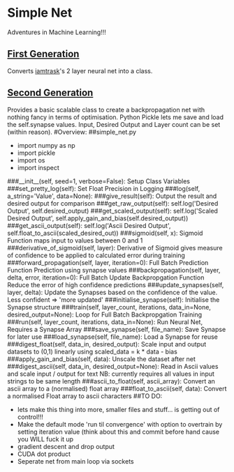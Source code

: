 # Simple Net
Adventures in Machine Learning!!!
## [First Generation](https://github.com/jamesrobertcarthew/machine-learning-experiments/tree/first-generation)
Converts [iamtrask](http://iamtrask.github.io/)'s 2 layer neural net into a class.
## [Second Generation](https://github.com/jamesrobertcarthew/machine-learning-experiments/tree/second-generation)
Provides a basic scalable class to create a backpropagation net with nothing fancy in terms of optimisation. Python Pickle lets me save and load the self.synapse values. Input, Desired Output and Layer count can be set (within reason).
#Overview:
##simple_net.py
* import numpy as np
* import pickle
* import os
* import inspect

###\_\_init\_\_(self, seed=1, verbose=False):
Setup Class Variables
###set\_pretty\_log(self):
Set Float Precision in Logging
###log(self, a\_string='Value', data=None):
###give\_result(self):
Output the result and desired output for comparison
###get\_raw\_output(self):
self.log('Desired Output', self.desired\_output)
###get\_scaled\_output(self):
self.log('Scaled Desired Output', self.apply\_gain\_and\_bias(self.desired\_output))
###get\_ascii\_output(self):
self.log('Ascii Desired Output', self.float\_to\_ascii(scaled\_desired\_out))
###sigmoid(self, x):
Sigmoid Function maps input to values between 0 and 1
###derivative\_of\_sigmoid(self, layer):
Derivative of Sigmoid gives measure of confidence to be applied to calculated error during training
###forward\_propagation(self, layer, iteration=0):
Full Batch Prediction Function
Prediction using synapse values
###backpropagation(self, layer, delta, error, iteration=0):
Full Batch Update Backpropgation Function
Reduce the error of high confidence predictions
###update\_synapses(self, layer, delta):
Update the Synapses based on the confidence of the value. Less confident => 'more updated'
###initialise\_synapse(self):
Initialise the Synapse structure
###train(self, layer\_count, iterations, data\_in=None, desired\_output=None):
Loop for Full Batch Backpropgation Training
###run(self, layer\_count, iterations, data\_in=None):
Run Neural Net, Requires a Synapse Array
###save\_synapse(self, file\_name):
Save Synapse for later use
###load\_synapse(self, file\_name):
Load a Synapse for reuse
###digest\_float(self, data\_in, desired\_output):
Scale input and output datasets to (0,1) linearly using scaled\_data = k * data - bias
###apply\_gain\_and\_bias(self, data):
Unscale the dataset after net
###digest\_ascii(self, data\_in, desired\_output=None):
Read in Ascii values and scale input / output for text
NB: currently requires all values in input strings to be same length
###ascii\_to\_float(self, ascii\_array):
Convert an ascii array to a (normalised) float array
###float\_to\_ascii(self, data):
Convert a normalised Float array to ascii characters
##TO DO:
* lets make this thing into more, smaller files and stuff... is getting out of control!!!
* Make the default mode 'run til convergence' with option to overtrain by setting iteration value (think about this and commit before hand cause you WILL fuck it up
* gradient descent and drop output
* CUDA dot product
* Seperate net from main loop via sockets

